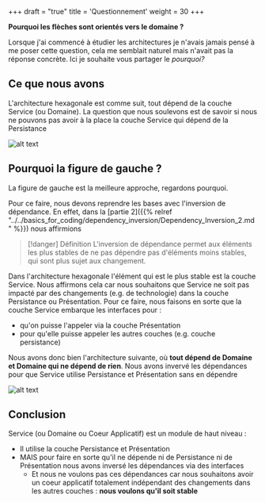+++
draft = "true"
title = 'Questionnement'
weight = 30
+++

**Pourquoi les flèches sont orientés vers le domaine ?**

Lorsque j'ai commencé à étudier les architectures je n'avais jamais pensé à me poser cette question, cela me semblait naturel mais n'avait pas la réponse concrète. Ici je souhaite vous partager le _pourquoi?_

## Ce que nous avons

L'architecture hexagonale est comme suit, tout dépend de la couche Service (ou Domaine). La question que nous soulevons est de savoir si nous ne pouvons pas avoir à la place la couche Service qui dépend de la Persistance

![alt text](../images/question1.png)

## Pourquoi la figure de gauche ?

La figure de gauche est la meilleure approche, regardons pourquoi.

Pour ce faire, nous devons reprendre les bases avec l'inversion de dépendance. En effet, dans la [partie 2]({{% relref "../../basics_for_coding/dependency_inversion/Dependency_Inversion_2.md" %}}) nous affirmions

> [!danger] Définition
>  L'inversion de dépendance permet aux éléments les plus stables de ne pas dépendre pas d'éléments moins stables, qui sont plus sujet aux changement.

Dans l'architecture hexagonale l'élément qui est le plus stable est la couche Service. Nous affirmons cela car nous souhaitons que Service ne soit pas impacté par des changements (e.g. de technologie) dans la couche Persistance ou Présentation. Pour ce faire, nous faisons en sorte que la couche Service embarque les interfaces pour :

- qu'on puisse l'appeler via la couche Présentation
- pour qu'elle puisse appeler les autres couches (e.g. couche persistance)

Nous avons donc bien l'architecture suivante, où **tout dépend de Domaine et Domaine qui ne dépend de rien**. Nous avons invervé les dépendances pour que Service utilise Persistance et Présentation sans en dépendre

![alt text](../images/hexa4.png)

## Conclusion

Service (ou Domaine ou Coeur Applicatif) est un module de haut niveau :

- Il utilise la couche Persistance et Présentation
- MAIS pour faire en sorte qu'il ne dépende ni de Persistance ni de Présentation nous avons inversé les dépendances via des interfaces
  - Et nous ne voulons pas ces dépendances car nous souhaitons avoir un coeur applicatif totalement indépendant des changements dans les autres couches : **nous voulons qu'il soit stable**
